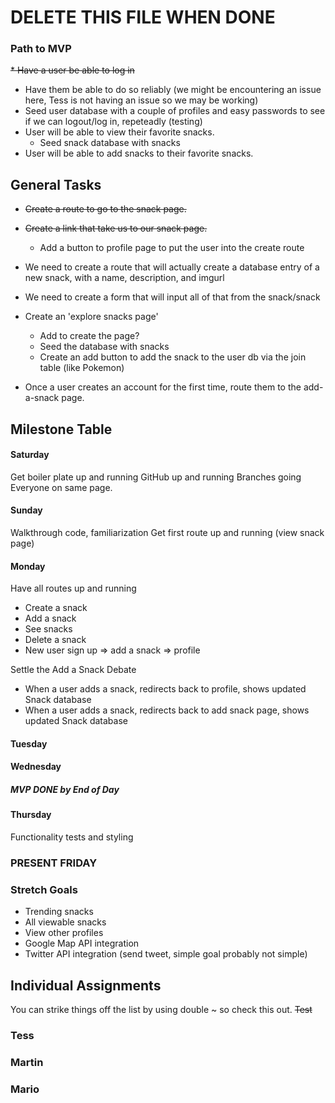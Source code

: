 # DELETE THIS FILE WHEN DONE

### Path to MVP

~~* Have a user be able to log in~~
  * Have them be able to do so reliably (we might be encountering an issue here, Tess is not having an issue so we may be working)
  * Seed user database with a couple of profiles and easy passwords to see if we can logout/log in, repeteadly (testing)
* User will be able to view their favorite snacks.
  * Seed snack database with snacks
* User will be able to add snacks to their favorite snacks.

## General Tasks
* ~~Create a route to go to the snack page.~~
* ~~Create a link that take us to our snack page.~~
  * Add a button to profile page to put the user into the create route
* We need to create a route that will actually create a database entry of a new snack, with a name, description, and imgurl
* We need to create a form that will input all of that from the snack/snack

* Create an 'explore snacks page'
  * Add to create the page?
  * Seed the database with snacks
  * Create an add button to add the snack to the user db via the join table (like Pokemon)

* Once a user creates an account for the first time, route them to the add-a-snack page.

## Milestone Table
#### Saturday
Get boiler plate up and running
GitHub up and running
 Branches going
 Everyone on same page.

#### Sunday
Walkthrough code, familiarization
Get first route up and running (view snack page)

#### Monday
Have all routes up and running
* Create a snack
* Add a snack
* See snacks
* Delete a snack
* New user sign up => add a snack => profile

Settle the Add a Snack Debate
  * When a user adds a snack, redirects back to profile, shows updated Snack database
  * When a user adds a snack, redirects back to add snack page, shows updated Snack database

#### Tuesday

#### Wednesday
##### MVP DONE by End of Day
#### Thursday
Functionality tests and styling
### PRESENT FRIDAY



### Stretch Goals

* Trending snacks
* All viewable snacks
* View other profiles
* Google Map API integration
* Twitter API integration (send tweet, simple goal probably not simple)

## Individual Assignments
You can strike things off the list by using double ~ so check this out. ~~Test~~
### Tess

### Martin

### Mario